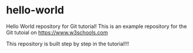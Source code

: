 # hello-world
Hello World repository for Git tutorial!
This is an example repository for the Git tutoial on https://www.w3schools.com

This repository is built step by step in the tutorial!!! 

